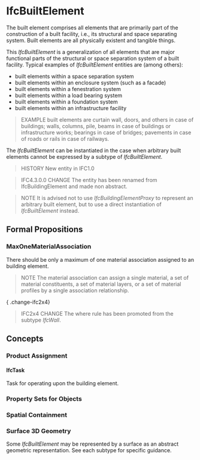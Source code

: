 # IfcBuiltElement

The built element comprises all elements that are primarily part of the construction of a built facility, i.e., its structural and space separating system. Built elements are all physically existent and tangible things.
<!-- end of short definition -->


This _IfcBuiltElement_ is a generalization of all elements that are major functional parts of the structural or space separation system of a built facility. Typical examples of _IfcBuiltElement_ entities are (among others):

* built elements within a space separation system
* built elements within an enclosure system (such as a facade)
* built elements within a fenestration system
* built elements within a load bearing system
* built elements within a foundation system
* built elements within an infrastructure facility

> EXAMPLE built elements are curtain wall, doors, and others in case of buildings; walls, columns, pile, beams in case of buildings or infrastructure works; bearings in case of bridges; pavements in case of roads or rails in case of railways.

The _IfcBuiltElement_ can be instantiated in the case when arbitrary built elements cannot be expressed by a subtype of _IfcBuiltElement_.

> HISTORY New entity in IFC1.0

> IFC4.3.0.0 CHANGE The entity has been renamed from IfcBuildingElement and made non abstract.

> NOTE It is advised not to use _IfcBuildingElementProxy_ to represent an arbitrary built element, but to use a direct instantiation of _IfcBuiltElement_ instead.

## Formal Propositions

### MaxOneMaterialAssociation
There should be only a maximum of one material association assigned to an building element.
> NOTE The material association can assign a single material, a set of material constituents, a set of material layers, or a set of material profiles by a single association relationship.

{ .change-ifc2x4}
> IFC2x4 CHANGE The where rule has been promoted from the subtype _IfcWall_.

## Concepts

### Product Assignment



#### IfcTask

Task for operating upon the building element.

### Property Sets for Objects



### Spatial Containment



### Surface 3D Geometry

Some _IfcBuiltElement_ may be represented by a surface as an abstract geometric representation. See each subtype for specific guidance.
